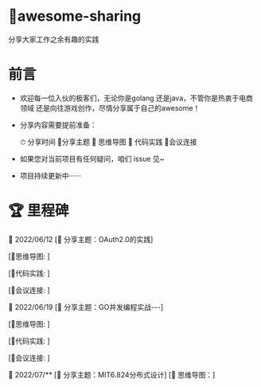 #  :herb:awesome-sharing
分享大家工作之余有趣的实践



# 前言

- 欢迎每一位入伙的极客们，无论你是golang 还是java，不管你是热衷于电商领域 还是向往游戏创作，尽情分享属于自己的awesome！

- 分享内容需要提前准备：

  ⏱ 分享时间  🎃分享主题  🌟 思维导图  🧬 代码实践  💐会议连接

- 如果您对当前项目有任何疑问，咱们 issue 见~

- 项目持续更新中······



# :trophy: 里程碑

 :calendar: 2022/06/12   [:bookmark_tabs: 分享主题：OAuth2.0的实践] 

   [🚀思维导图: ] 

   [🧬代码实践: ] 

   [💐会议连接: ]

 :calendar: 2022/06/19   [:bookmark_tabs: 分享主题：GO并发编程实战---]  

   [🚀思维导图:  ]

   [🧬代码实践:  ] 

   [💐会议连接:  ]

 :calendar: 2022/07/**   [:bookmark_tabs: 分享主题：MIT6.824分布式设计]  [🚀 思维导图：]



